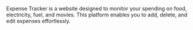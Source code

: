 Expense Tracker is a website designed to monitor your spending on food, electricity, fuel, and movies. This platform enables you to add, delete, and edit expenses effortlessly.
